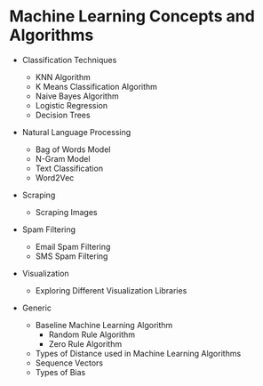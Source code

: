 # Machine Learning Concepts and Algorithms

- Classification Techniques
    - KNN Algorithm
    - K Means Classification Algorithm 
    - Naive Bayes Algorithm 
    - Logistic Regression
    - Decision Trees

- Natural Language Processing 
    - Bag of Words Model 
    - N-Gram Model
    - Text Classification 
    - Word2Vec
    
- Scraping 
    - Scraping Images

- Spam Filtering
    - Email Spam Filtering 
    - SMS Spam Filtering 

- Visualization
    - Exploring Different Visualization Libraries

- Generic
    - Baseline Machine Learning Algorithm
        - Random Rule Algorithm 
        - Zero Rule Algorithm
    - Types of Distance used in Machine Learning Algorithms 
    - Sequence Vectors 
    - Types of Bias


